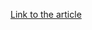 [Link to the article](https://msrc-blog.microsoft.com/2017/08/09/moving-beyond-emet-ii-windows-defender-exploit-guard/)
